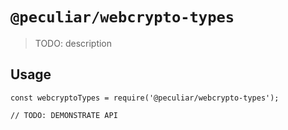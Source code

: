 # `@peculiar/webcrypto-types`

> TODO: description

## Usage

```
const webcryptoTypes = require('@peculiar/webcrypto-types');

// TODO: DEMONSTRATE API
```
